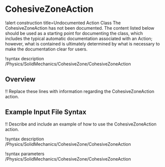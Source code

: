 # CohesiveZoneAction

!alert construction title=Undocumented Action Class
The CohesiveZoneAction has not been documented. The content listed below should be used as a starting point for
documenting the class, which includes the typical automatic documentation associated with an Action;
however, what is contained is ultimately determined by what is necessary to make the documentation
clear for users.

!syntax description /Physics/SolidMechanics/CohesiveZone/CohesiveZoneAction

## Overview

!! Replace these lines with information regarding the CohesiveZoneAction action.

## Example Input File Syntax

!! Describe and include an example of how to use the CohesiveZoneAction action.

!syntax description /Physics/SolidMechanics/CohesiveZone/CohesiveZoneAction

!syntax parameters /Physics/SolidMechanics/CohesiveZone/CohesiveZoneAction
